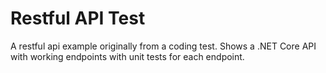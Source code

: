 # Restful API Test
A restful api example originally from a coding test.
Shows a .NET Core API with working endpoints with unit tests for each endpoint.
